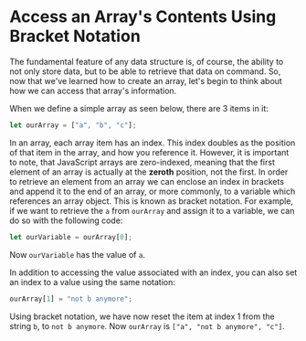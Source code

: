 # Access an Array's Contents Using Bracket Notation
The fundamental feature of any data structure is, of course, the ability to not only store data, but to be able to retrieve that data on command. So, now that we've learned how to create an array, let's begin to think about how we can access that array's information.

When we define a simple array as seen below, there are 3 items in it:
```javascript
let ourArray = ["a", "b", "c"];
```
In an array, each array item has an index. This index doubles as the position of that item in the array, and how you reference it. However, it is important to note, that JavaScript arrays are zero-indexed, meaning that the first element of an array is actually at the **zeroth** position, not the first. In order to retrieve an element from an array we can enclose an index in brackets and append it to the end of an array, or more commonly, to a variable which references an array object. This is known as bracket notation. For example, if we want to retrieve the ```a``` from ```ourArray``` and assign it to a variable, we can do so with the following code:
```javascript
let ourVariable = ourArray[0];
```
Now ```ourVariable``` has the value of ```a```.

In addition to accessing the value associated with an index, you can also set an index to a value using the same notation:
```javascript
ourArray[1] = "not b anymore";
```
Using bracket notation, we have now reset the item at index 1 from the string ```b```, to ```not b anymore```. Now ```ourArray``` is ```["a", "not b anymore", "c"]```.
